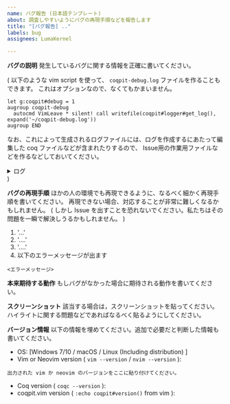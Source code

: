 ```yaml
---
name: バグ報告 (日本語テンプレート)
about: 調査しやすいようにバグの再現手順などを報告します
title: "[バグ報告] .."
labels: bug
assignees: LumaKernel

---
```


**バグの説明**
発生しているバグに関する情報を正確に書いてください。

(
  以下のような vim script を使って、 `coqpit-debug.log` ファイルを作ることもできます。
  これはオプションなので、なくてもかまいません。

  ```
  let g:coqpit#debug = 1
  augroup coqpit-debug
    autocmd VimLeave * silent! call writefile(coqpit#logger#get_log(), expand('~/coqpit-debug.log'))
  augroup END
  ```
  
  なお、これによって生成されるログファイルには、ログを作成するにあたって編集した coq ファイルなどが含まれたりするので、
  Issue用の作業用ファイルなどを作るなどしておいてください。
  
  <details>
    <summary>ログ</summary>
    ログの内容を貼り付けてください (もしかしたら長すぎて貼れないかもしれません。その場合は後ろだけ貼ったりしてください。)。
    もし何か問題がある場合は、メールで送るなどの手段を気軽に相談してください。Issue を出した後にコメントで相談していただければ大丈夫です。
  </details>
)


**バグの再現手順**
ほかの人の環境でも再現できるように、なるべく細かく再現手順を書いてください。
再現できない場合、対応することが非常に難しくなるかもしれません。
( しかし Issue を出すことを恐れないでください。私たちはその問題を一瞬で解決しうるかもしれません。 )
1. '...'
2. '....'
3. '....'
4. 以下のエラーメッセージが出ます
```
<エラーメッセージ>
```

**本来期待する動作**
もしバグがなかった場合に期待される動作を書いてください。

**スクリーンショット**
該当する場合は，スクリーンショットを貼ってください。
ハイライトに関する問題などであればなるべく貼るようにしてください。

**バージョン情報**
以下の情報を埋めてください。追加で必要だと判断した情報も書いてください。

 - OS: [Windows 7/10 / macOS / Linux (Including distribution) ]
 - Vim or Neovim version ( `vim --version` / `nvim --version` ):
```
出力された vim か neovim のバージョンをここに貼り付けてください。
```
 - Coq version ( `coqc --version` ):
 - coqpit.vim version ( `:echo coqpit#version()` from vim ):
